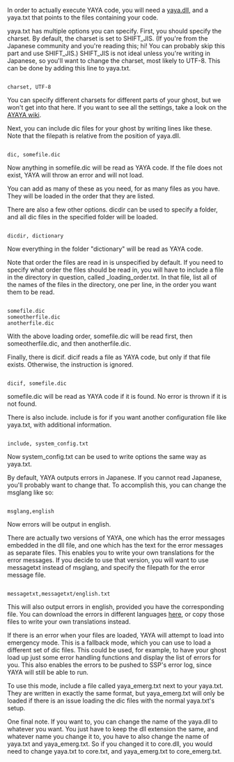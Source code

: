 In order to actually execute YAYA code, you will need a [yaya.dll](https://github.com/YAYA-shiori/yaya-shiori/releases), and a yaya.txt that points to the files containing your code.

yaya.txt has multiple options you can specify. First, you should specify the charset. By default, the charset is set to SHIFT_JIS. (If you're from the Japanese community and you're reading this; hi! You can probably skip this part and use SHIFT_JIS.) SHIFT_JIS is not ideal unless you're writing in Japanese, so you'll want to change the charset, most likely to UTF-8. This can be done by adding this line to yaya.txt.

```

charset, UTF-8

```

You can specify different charsets for different parts of your ghost, but we won't get into that here. If you want to see all the settings, take a look on the [AYAYA wiki](https://emily.shillest.net/ayaya/index.php?cmd=read&page=%E3%83%9E%E3%83%8B%E3%83%A5%E3%82%A2%E3%83%AB%2F%E6%96%87%E6%B3%95%2F1.%E5%9F%BA%E7%A4%8E%E8%A8%AD%E5%AE%9A).


Next, you can include dic files for your ghost by writing lines like these. Note that the filepath is relative from the position of yaya.dll.

```

dic, somefile.dic

```

Now anything in somefile.dic will be read as YAYA code. If the file does not exist, YAYA will throw an error and will not load.

You can add as many of these as you need, for as many files as you have. They will be loaded in the order that they are listed.


There are also a few other options. dicdir can be used to specify a folder, and all dic files in the specified folder will be loaded.

```

dicdir, dictionary

```

Now everything in the folder "dictionary" will be read as YAYA code.

Note that order the files are read in is unspecified by default. If you need to specify what order the files should be read in, you will have to include a file in the directory in question, called _loading_order.txt. In that file, list all of the names of the files in the directory, one per line, in the order you want them to be read.

```

somefile.dic
someotherfile.dic
anotherfile.dic

```

With the above loading order, somefile.dic will be read first, then someotherfile.dic, and then anotherfile.dic.


Finally, there is dicif. dicif reads a file as YAYA code, but only if that file exists. Otherwise, the instruction is ignored.

```

dicif, somefile.dic

```

somefile.dic will be read as YAYA code if it is found. No error is thrown if it is not found.


There is also include. include is for if you want another configuration file like yaya.txt, with additional information.

```

include, system_config.txt

```

Now system_config.txt can be used to write options the same way as yaya.txt.


By default, YAYA outputs errors in Japanese. If you cannot read Japanese, you'll probably want to change that. To accomplish this, you can change the msglang like so:

```

msglang,english

```

Now errors will be output in english.

There are actually two versions of YAYA, one which has the error messages embedded in the dll file, and one which has the text for the error messages as separate files. This enables you to write your own translations for the error messages. If you decide to use that version, you will want to use messagetxt instead of msglang, and specify the filepath for the error message file.

```

messagetxt,messagetxt/english.txt

```

This will also output errors in english, provided you have the corresponding file. You can download the errors in different languages [here](https://github.com/ponapalt/yaya-shiori/tree/500/messagetxt), or copy those files to write your own translations instead.


If there is an error when your files are loaded, YAYA will attempt to load into emergency mode. This is a fallback mode, which you can use to load a different set of dic files. This could be used, for example, to have your ghost load up just some error handling functions and display the list of errors for you. This also enables the errors to be pushed to SSP's error log, since YAYA will still be able to run.

To use this mode, include a file called yaya_emerg.txt next to your yaya.txt. They are written in exactly the same format, but yaya_emerg.txt will only be loaded if there is an issue loading the dic files with the normal yaya.txt's setup.


One final note. If you want to, you can change the name of the yaya.dll to whatever you want. You just have to keep the dll extension the same, and whatever name you change it to, you have to also change the name of yaya.txt and yaya_emerg.txt. So if you changed it to core.dll, you would need to change yaya.txt to core.txt, and yaya_emerg.txt to core_emerg.txt.